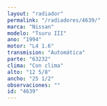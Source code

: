 ```yaml
---
layout: "radiador"
permalink: "/radiadores/4639/"
marca: "Nissan"
modelo: "Tsuru III"
ano: "1994"
motor: "L4 1.6"
transmision: "Automática"
parte: "63232"
clima: "Con clima"
alto: "12 5/8"
ancho: "25 1/2"
observaciones: ""
id: "4639"
---
```


